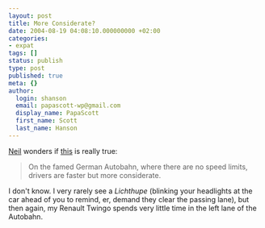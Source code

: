 ```yaml
---
layout: post
title: More Considerate?
date: 2004-08-19 04:08:10.000000000 +02:00
categories:
- expat
tags: []
status: publish
type: post
published: true
meta: {}
author:
  login: shanson
  email: papascott-wp@gmail.com
  display_name: PapaScott
  first_name: Scott
  last_name: Hanson
---
```

<p><a href="http://www.neilarmstrong.de/weblog/2004_08_01_archive.html#109286698366584047">Neil</a> wonders if  <a href="http://news.bbc.co.uk/1/hi/magazine/3574334.stm" title="BBC NEWS | Magazine | Unwritten rules of the motorway">this</a> is really true: </p>
<blockquote><p>On the famed German Autobahn, where there are no speed limits, drivers are faster but more considerate.</p></blockquote>
<p>I don't know. I very rarely see a <em>Lichthupe</em> (blinking your headlights at the car ahead of you to remind, er, demand they clear the passing lane), but then again, my Renault Twingo spends very little time in the left lane of the Autobahn.</p>
